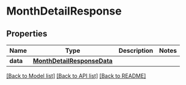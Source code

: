 # MonthDetailResponse

## Properties
Name | Type | Description | Notes
------------ | ------------- | ------------- | -------------
**data** | [**MonthDetailResponseData**](MonthDetailResponseData.md) |  | 

[[Back to Model list]](../README.md#documentation-for-models) [[Back to API list]](../README.md#documentation-for-api-endpoints) [[Back to README]](../README.md)



